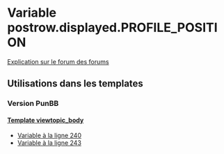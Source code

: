# Variable postrow.displayed.PROFILE_POSITION
[Explication sur le forum des forums](http://forum.forumactif.com/t294113-listing-des-variables#postrow.displayed.PROFILE_POSITION)

## Utilisations dans les templates

### Version PunBB

#### [Template viewtopic_body](punbb/viewtopic_body.md)
* [Variable à la ligne 240](../punbb/viewtopic_body.tpl#L240)
* [Variable à la ligne 243](../punbb/viewtopic_body.tpl#L243)